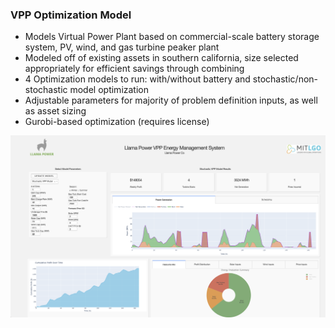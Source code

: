 ### VPP Optimization Model


- Models Virtual Power Plant based on commercial-scale battery storage system, PV, wind, and gas turbine peaker plant
- Modeled off of existing assets in southern california, size selected appropriately for efficient savings through combining
- 4 Optimization models to run: with/without battery and stochastic/non-stochastic model optimization
- Adjustable parameters for majority of problem definition inputs, as well as asset sizing
- Gurobi-based optimization (requires license)


![Drag Racing](assets/Screenshot.png)
